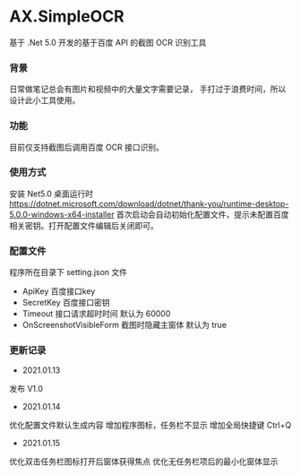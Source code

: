
# AX.SimpleOCR

基于 .Net 5.0 开发的基于百度 API 的截图 OCR 识别工具 

### 背景

日常做笔记总会有图片和视频中的大量文字需要记录，
手打过于浪费时间，所以设计此小工具使用。

### 功能

目前仅支持截图后调用百度 OCR 接口识别。

### 使用方式

安装 Net5.0 桌面运行时 https://dotnet.microsoft.com/download/dotnet/thank-you/runtime-desktop-5.0.0-windows-x64-installer
首次启动会自动初始化配置文件，提示未配置百度相关密钥。打开配置文件编辑后关闭即可。

### 配置文件

程序所在目录下 setting.json 文件

- ApiKey						百度接口key
- SecretKey						百度接口密钥
- Timeout						接口请求超时时间 默认为 60000
- OnScreenshotVisibleForm		截图时隐藏主窗体 默认为 true

### 更新记录

- 2021.01.13

发布 V1.0

- 2021.01.14

优化配置文件默认生成内容
增加程序图标，任务栏不显示
增加全局快捷键  Ctrl+Q

- 2021.01.15

优化双击任务栏图标打开后窗体获得焦点
优化无任务栏项后的最小化窗体显示
